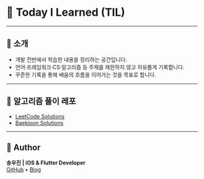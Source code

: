 # 📝 Today I Learned (TIL)

---

## 📌 소개
- 개발 전반에서 학습한 내용을 정리하는 공간입니다.  
- 언어·프레임워크·CS·알고리즘 등 주제를 제한하지 않고 자유롭게 기록합니다.  
- 꾸준한 기록을 통해 배움의 흐름을 이어가는 것을 목표로 합니다.  

---

## 📂 알고리즘 풀이 레포
- [LeetCode Solutions](https://github.com/song1900/LeetCode)  
- [Baekjoon Solutions](https://github.com/song1900/Baekjoon)  

---

## 👤 Author
**송우진 | iOS & Flutter Developer**  
[GitHub](https://github.com/song1900) • [Blog](https://247ios.tistory.com)
